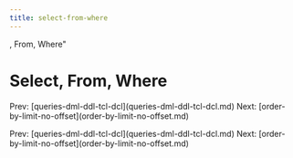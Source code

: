 ```yaml
---
title: select-from-where
---
```


, From, Where\"

# Select, From, Where

Prev:
\[queries-dml-ddl-tcl-dcl](queries-dml-ddl-tcl-dcl.md)
Next:
\[order-by-limit-no-offset](order-by-limit-no-offset.md)

Prev:
\[queries-dml-ddl-tcl-dcl](queries-dml-ddl-tcl-dcl.md)
Next:
\[order-by-limit-no-offset](order-by-limit-no-offset.md)
